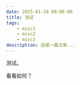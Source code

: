 ```yaml
---
date: 2025-01-28 09:06:00
title: 测试
tags:
    - misc1
    - misc2
    - misc3
description: 這是一篇文章...
---
```


测试。

看看如何？


